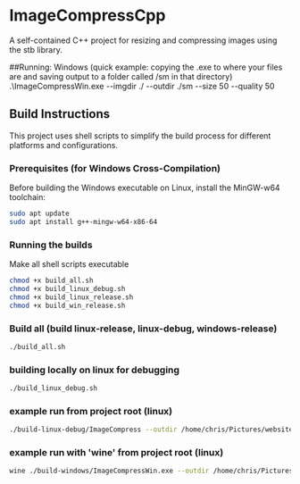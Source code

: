 # ImageCompressCpp

A self-contained C++ project for resizing and compressing images using the stb library.

##Running:
Windows (quick example: copying the .exe to where your files are and saving output to a folder called /sm in that directory)
.\ImageCompressWin.exe --imgdir ./ --outdir ./sm --size 50 --quality 50

## Build Instructions

This project uses shell scripts to simplify the build process for different platforms and configurations.

### Prerequisites (for Windows Cross-Compilation)

Before building the Windows executable on Linux, install the MinGW-w64 toolchain:

```bash
sudo apt update
sudo apt install g++-mingw-w64-x86-64
```

### Running the builds

Make all shell scripts executable
```bash
chmod +x build_all.sh
chmod +x build_linux_debug.sh
chmod +x build_linux_release.sh
chmod +x build_win_release.sh
```

### Build all (build linux-release, linux-debug, windows-release)

```bash
./build_all.sh
```

### building locally on linux for debugging
```bash
./build_linux_debug.sh
```

### example run from project root (linux)
```bash
./build-linux-debug/ImageCompress --outdir /home/chris/Pictures/website/sm --imgdir /home/chris/Pictures/website/ --size 50 --quality 25 --threads 28
```

### example run with 'wine' from project root (linux)
```bash
wine ./build-windows/ImageCompressWin.exe --outdir /home/chris/Pictures/website/sm --imgdir /home/chris/Pictures/website/ --size 50 --quality 25 --threads 28
```
